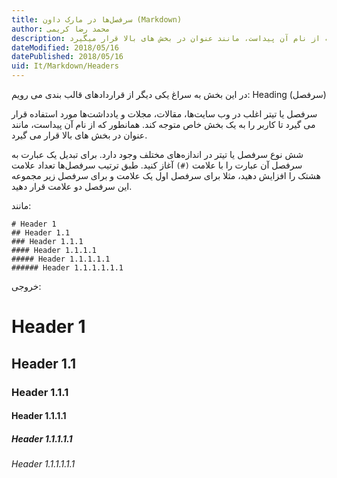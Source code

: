 ```yaml
---
title: سرفصل‌ها در مارک داون (Markdown)  
author: محمد رضا کریمی  
description: سرفصل یا تیتر اغلب در وب سایت‌ها، مقالات، مجلات و یادداشت‌ها مورد استفاده قرار می گیرد تا کاربر را به یک بخش خاص متوجه کند. همانطور که از نام آن پیداست، مانند عنوان در بخش های بالا قرار میگیرد.
dateModified: 2018/05/16  
datePublished: 2018/05/16  
uid: It/Markdown/Headers  
---
```


در این بخش به سراغ یکی دیگر از قرارداد‌های قالب بندی می رویم: Heading (سرفصل)

سرفصل یا تیتر اغلب در وب سایت‌ها، مقالات، مجلات و یادداشت‌ها مورد استفاده قرار می گیرد تا کاربر را به یک بخش خاص متوجه کند. همانطور که از نام آن پیداست، مانند عنوان در بخش های بالا قرار می گیرد.

شش نوع سرفصل یا تیتر در اندازه‌های مختلف وجود دارد. برای تبدیل یک عبارت به سرفصل آن عبارت را با علامت `(#)` آغاز کنید. طبق ترتیب سرفصل‌ها تعداد علامت هشتک را افزایش دهید، مثلا برای سرفصل اول یک علامت و برای سرفصل زیر مجموعه این سرفصل دو علامت قرار دهید.

مانند:

```
# Header 1
## Header 1.1
### Header 1.1.1
#### Header 1.1.1.1
##### Header 1.1.1.1.1
###### Header 1.1.1.1.1.1
```

خروجی:

# Header 1
## Header 1.1
### Header 1.1.1
#### Header 1.1.1.1
##### Header 1.1.1.1.1
###### Header 1.1.1.1.1.1

